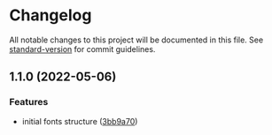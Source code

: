# Changelog

All notable changes to this project will be documented in this file. See [standard-version](https://github.com/conventional-changelog/standard-version) for commit guidelines.

## 1.1.0 (2022-05-06)


### Features

* initial fonts structure ([3bb9a70](https://github.com/marcos-laboriosi/evalu8-fonts/commit/3bb9a704a4c520997e48bf32120c6548d5099c08))

